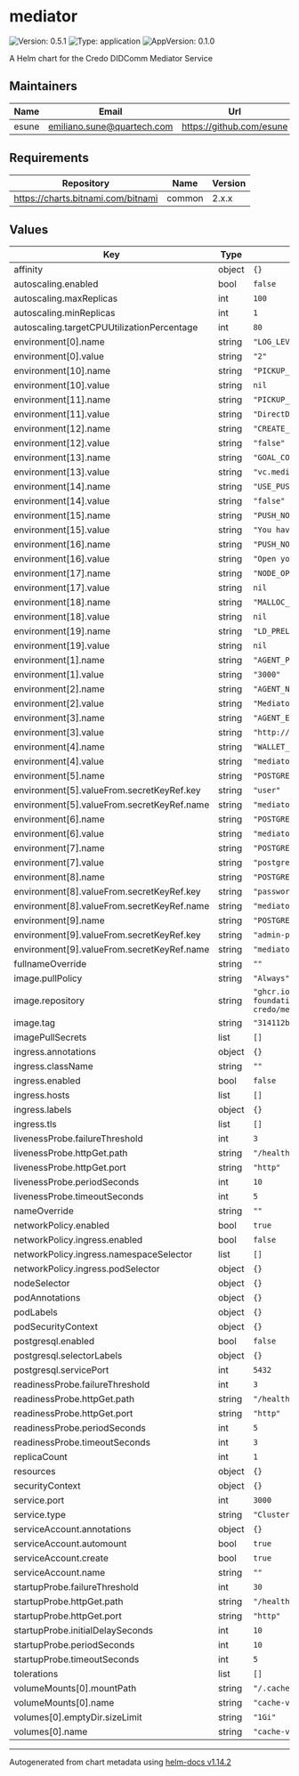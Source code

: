 # mediator

![Version: 0.5.1](https://img.shields.io/badge/Version-0.5.1-informational?style=flat-square) ![Type: application](https://img.shields.io/badge/Type-application-informational?style=flat-square) ![AppVersion: 0.1.0](https://img.shields.io/badge/AppVersion-0.1.0-informational?style=flat-square)

A Helm chart for the Credo DIDComm Mediator Service

## Maintainers

| Name | Email | Url |
| ---- | ------ | --- |
| esune | <emiliano.sune@quartech.com> | <https://github.com/esune> |

## Requirements

| Repository | Name | Version |
|------------|------|---------|
| https://charts.bitnami.com/bitnami | common | 2.x.x |

## Values

| Key | Type | Default | Description |
|-----|------|---------|-------------|
| affinity | object | `{}` |  |
| autoscaling.enabled | bool | `false` |  |
| autoscaling.maxReplicas | int | `100` |  |
| autoscaling.minReplicas | int | `1` |  |
| autoscaling.targetCPUUtilizationPercentage | int | `80` |  |
| environment[0].name | string | `"LOG_LEVEL"` |  |
| environment[0].value | string | `"2"` |  |
| environment[10].name | string | `"PICKUP_TYPE"` |  |
| environment[10].value | string | `nil` |  |
| environment[11].name | string | `"PICKUP_STRATEGY"` |  |
| environment[11].value | string | `"DirectDelivery"` |  |
| environment[12].name | string | `"CREATE_NEW_INVITATION"` |  |
| environment[12].value | string | `"false"` |  |
| environment[13].name | string | `"GOAL_CODE"` |  |
| environment[13].value | string | `"vc.mediate"` |  |
| environment[14].name | string | `"USE_PUSH_NOTIFICATIONS"` |  |
| environment[14].value | string | `"false"` |  |
| environment[15].name | string | `"PUSH_NOTIFICATION_TITLE"` |  |
| environment[15].value | string | `"You have a new message"` |  |
| environment[16].name | string | `"PUSH_NOTIFICATION_BODY"` |  |
| environment[16].value | string | `"Open your app to read it"` |  |
| environment[17].name | string | `"NODE_OPTIONS"` |  |
| environment[17].value | string | `nil` |  |
| environment[18].name | string | `"MALLOC_CONF"` |  |
| environment[18].value | string | `nil` |  |
| environment[19].name | string | `"LD_PRELOAD"` |  |
| environment[19].value | string | `nil` |  |
| environment[1].name | string | `"AGENT_PORT"` |  |
| environment[1].value | string | `"3000"` |  |
| environment[2].name | string | `"AGENT_NAME"` |  |
| environment[2].value | string | `"Mediator"` |  |
| environment[3].name | string | `"AGENT_ENDPOINTS"` |  |
| environment[3].value | string | `"http://example.com,wss://example.com"` |  |
| environment[4].name | string | `"WALLET_NAME"` |  |
| environment[4].value | string | `"mediator-wallet"` |  |
| environment[5].name | string | `"POSTGRES_USER"` |  |
| environment[5].valueFrom.secretKeyRef.key | string | `"user"` |  |
| environment[5].valueFrom.secretKeyRef.name | string | `"mediator-credo-db"` |  |
| environment[6].name | string | `"POSTGRES_HOST"` |  |
| environment[6].value | string | `"mediator-credo-db"` |  |
| environment[7].name | string | `"POSTGRES_ADMIN_USER"` |  |
| environment[7].value | string | `"postgres"` |  |
| environment[8].name | string | `"POSTGRES_PASSWORD"` |  |
| environment[8].valueFrom.secretKeyRef.key | string | `"password"` |  |
| environment[8].valueFrom.secretKeyRef.name | string | `"mediator-credo-db"` |  |
| environment[9].name | string | `"POSTGRES_ADMIN_PASSWORD"` |  |
| environment[9].valueFrom.secretKeyRef.key | string | `"admin-password"` |  |
| environment[9].valueFrom.secretKeyRef.name | string | `"mediator-credo-db"` |  |
| fullnameOverride | string | `""` |  |
| image.pullPolicy | string | `"Always"` |  |
| image.repository | string | `"ghcr.io/openwallet-foundation/didcomm-mediator-credo/mediator"` |  |
| image.tag | string | `"314112b"` |  |
| imagePullSecrets | list | `[]` |  |
| ingress.annotations | object | `{}` |  |
| ingress.className | string | `""` |  |
| ingress.enabled | bool | `false` |  |
| ingress.hosts | list | `[]` |  |
| ingress.labels | object | `{}` |  |
| ingress.tls | list | `[]` |  |
| livenessProbe.failureThreshold | int | `3` |  |
| livenessProbe.httpGet.path | string | `"/health"` |  |
| livenessProbe.httpGet.port | string | `"http"` |  |
| livenessProbe.periodSeconds | int | `10` |  |
| livenessProbe.timeoutSeconds | int | `5` |  |
| nameOverride | string | `""` |  |
| networkPolicy.enabled | bool | `true` |  |
| networkPolicy.ingress.enabled | bool | `false` |  |
| networkPolicy.ingress.namespaceSelector | list | `[]` |  |
| networkPolicy.ingress.podSelector | object | `{}` |  |
| nodeSelector | object | `{}` |  |
| podAnnotations | object | `{}` |  |
| podLabels | object | `{}` |  |
| podSecurityContext | object | `{}` |  |
| postgresql.enabled | bool | `false` |  |
| postgresql.selectorLabels | object | `{}` |  |
| postgresql.servicePort | int | `5432` |  |
| readinessProbe.failureThreshold | int | `3` |  |
| readinessProbe.httpGet.path | string | `"/health"` |  |
| readinessProbe.httpGet.port | string | `"http"` |  |
| readinessProbe.periodSeconds | int | `5` |  |
| readinessProbe.timeoutSeconds | int | `3` |  |
| replicaCount | int | `1` |  |
| resources | object | `{}` |  |
| securityContext | object | `{}` |  |
| service.port | int | `3000` |  |
| service.type | string | `"ClusterIP"` |  |
| serviceAccount.annotations | object | `{}` |  |
| serviceAccount.automount | bool | `true` |  |
| serviceAccount.create | bool | `true` |  |
| serviceAccount.name | string | `""` |  |
| startupProbe.failureThreshold | int | `30` |  |
| startupProbe.httpGet.path | string | `"/health"` |  |
| startupProbe.httpGet.port | string | `"http"` |  |
| startupProbe.initialDelaySeconds | int | `10` |  |
| startupProbe.periodSeconds | int | `10` |  |
| startupProbe.timeoutSeconds | int | `5` |  |
| tolerations | list | `[]` |  |
| volumeMounts[0].mountPath | string | `"/.cache"` |  |
| volumeMounts[0].name | string | `"cache-volume"` |  |
| volumes[0].emptyDir.sizeLimit | string | `"1Gi"` |  |
| volumes[0].name | string | `"cache-volume"` |  |

----------------------------------------------
Autogenerated from chart metadata using [helm-docs v1.14.2](https://github.com/norwoodj/helm-docs/releases/v1.14.2)
